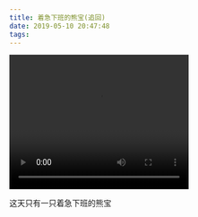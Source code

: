 ```yaml
---
title: 着急下班的熊宝(追回)
date: 2019-05-10 20:47:48
tags:
---
```


<video width="320" height="240" controls>
<source src="Video_2019-04-28.mp4" type="video/mp4"></video>

这天只有一只着急下班的熊宝